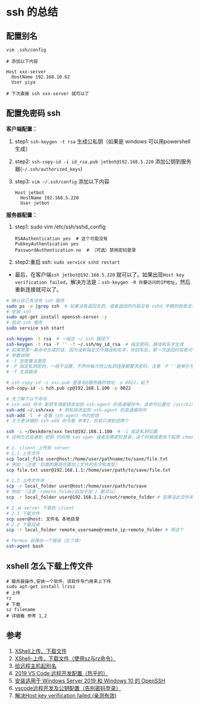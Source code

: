# ssh 的总结

## 配置别名

```shell
vim .ssh/config

# 添加以下内容

Host xxx-server
  HostName 192.168.10.62
  User yiya

# 下次直接 ssh xxx-server 就可以了
```

## 配置免密码 ssh

**客户端配置：**

1. step1: `ssh-keygen -t rsa`  生成公私钥（如果是 windows 可以用powershell 生成）
2. step2: `ssh-copy-id -i id_rsa.pub jetbot@192.168.5.220`  添加公钥到服务器(`~/.ssh/authorized_keys`)
3. step3: `vim ~/.ssh/config` 添加以下内容

    ```shell
    Host jetbot
      HostName 192.168.5.220
      User jetbot
    ````

**服务器配置：**

1. step1: sudo vim /etc/ssh/sshd_config

    ```shell
    RSAAuthentication yes  # 这个可能没有
    PubkeyAuthentication yes
    PasswordAuthentication no  # （可选）禁用密码登录
    ```

2. step2:重启 ssh: `sudo service sshd restart`

* 最后，在客户端`ssh jetbot@192.168.5.220` 就可以了。如果出现`Host key verification failed`，解决方法是：`ssh-keygen -R 你要访问的IP地址`，然后重新连接就可以了。

```bash
# 确认自己有没有 ssh 服务
sudo ps -e |grep ssh  # 如果没有返回东西，或者返回的内容没有 sshd 字眼的就是没有 ssh
# 安装 ssh
sudo apt-get install openssh-server -y
# 启动 ssh 服务
sudo service ssh start
```

```bash
ssh-keygen -t rsa  # 一般在 ~/.ssh 路径下
ssh-keygen -t rsa -P '' -f ~/.ssh/my_id_rsa  # 指定密码，路径和名字生成
# 如果用第一条命令生成的话，因为没有指定文件路径和名字，你回车后，第一次返回的信息问你是生成在 .ssh/id_rsa吗？此时你可以输入路径和名字，改变生成位置。然后接下来就回车就好了，不用在设置其他。
# 参数说明
# -t 加密算法类型
# -P 指定私钥密码，一般不设置，不然你每次用公私钥连接都要求密码，注意 -P ''是单引号
# -f 生成路径
```

```bash
# ssh-copy-id -i xxx.pub 登录名@服务器的地址 -p 8022，如下
ssh-copy-id -i hzh.pub cp@192.168.1.100 -p 8022
```

```bash
# 先了解下以下命令
# ssh-add 命令 是把专用密钥添加到 ssh-agent 的高速缓存中。该命令位置在 /usr/bin/ssh-add。
ssh-add ~/.ssh/xxx  # 把私钥添加到 ssh-agent 的高速缓存中
ssh-add -l  # 查看 ssh-agent 中的密钥
# 关于更详细的 ssh-add 命令看 参考2，目前只用到这两个
```

```bash
ssh -i ~/Deskdore/xxx test@192.168.1.100  # -i 指定私钥位置
# 这种方式会遇到 密钥 的权限 too open 或者还需密码登录，这个时候就更改下权限 chmod 600 xxx
```

```bash
# 1. client 上传到 server
# 1.1 上传文件
scp local_file user@host:/home/user/pathname/to/save/file.txt
# 例如：（注意：后面的路径也要加上文件的名字和类型）
scp file.txt user@192.168.1.1:/home/user/path/to/save/file.txt

# 1.2 上传文件夹
scp -r local_folder user@host:/home/user/path/to/save
# 例如：（注意：remote_folder后加不加 / 都可以）
scp -r local_folder user@192.168.1.1:/root/remote_folder # 如果没此文件夹，会自动创建

# 2 从 server 下载到 client
# 2.1 下载文件
scp user@host: 文件名 本地目录
# 2.2 下载目录
scp -r local_folder remote_username@remote_ip:remote_folder # 用这个
```

```bash
# Termux 会弹出一个错误（忘了啥）
ssh-agent bash
```

## xshell 怎么下载上传文件

```shell
# 服务器操作,安装一个软件，该软件专门用来上下传
sudo apt-get install lrzsz
# 上传
rz
# 下载
sz filename
# 详细看 参考 1,2
```

## 参考

1. [XShell上传、下载文件](https://www.cnblogs.com/qq240115928/p/7112482.html)
2. [XShell-上传、下载文件（使用sz与rz命令）](https://www.jianshu.com/p/2d057453117f)
3. [给远程主机起别名](https://blog.csdn.net/weixin_33938733/article/details/94231732)
4. [2019 VS Code 远程开发配置（热乎的）](https://blog.csdn.net/yh0503/article/details/89851899)
5. [安装适用于 Windows Server 2019 和 Windows 10 的 OpenSSH](https://docs.microsoft.com/zh-cn/windows-server/administration/openssh/openssh_install_firstuse)
6. [vscode远程开发及公钥配置（告别密码登录）](https://blog.csdn.net/u010417914/article/details/96918562)
7. [解决Host key verification failed.(亲测有效)](https://blog.csdn.net/wd2014610/article/details/85639741)
